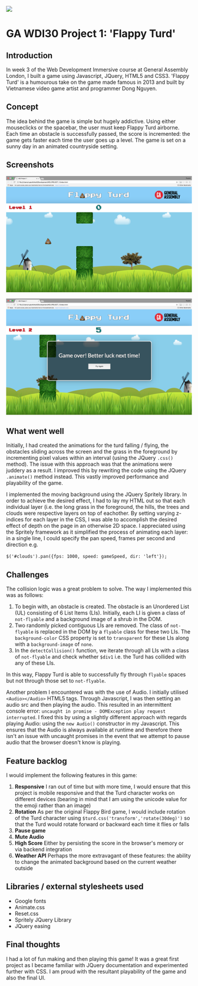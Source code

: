 ![](https://seeklogo.com/images/G/general-assembly-logo-D5C634F07A-seeklogo.com.png)
# GA WDI30 Project 1: 'Flappy Turd'

## Introduction

In week 3 of the Web Development Immersive course at General Assembly London, I built a game using Javascript, JQuery, HTML5 and CSS3. 'Flappy Turd' is a humourous take on the game made famous in 2013 and built by Vietnamese video game artist and programmer Dong Nguyen. 

## Concept 

The idea behind the game is simple but hugely addictive. Using either mouseclicks or the spacebar, the user must keep Flappy Turd airborne. Each time an obstacle is successfully passed, the score is incremented: the game gets faster each time the user goes up a level. The game is set on a sunny day in an animated countryside setting. 

## Screenshots

![Screenshot](/screenshots/screenshot)

![Screenshot2](/screenshots/screenshot2)

## What went well

Initially, I had created the animations for the turd falling / flying, the obstacles sliding across the screen and the grass in the foreground by incrementing pixel values within an interval (using the JQuery `.css()` method). The issue with this approach was that the animations were juddery as a result. I improved this by rewriting the code using the JQuery `.animate()` method instead. This vastly improved performance and playability of the game.

I implemented the moving background using the JQuery Spritely library. In order to achieve the desired effect, I had to lay my HTML out so that each individual layer (i.e. the long grass in the foreground, the hills, the trees and clouds were respective layers on top of eachother. By setting varying z-indices for each layer in the CSS, I was able to accomplish the desired effect of depth on the page in an otherwise 2D space. I appreciated using the Spritely framework as it simplified the process of animating each layer: in a single line, I could specify the pan speed, frames per second and direction e.g.

`$('#clouds').pan({fps: 1000, speed: gameSpeed, dir: 'left'});`

## Challenges

The collision logic was a great problem to solve. The way I implemented this was as follows:

1. To begin with, an obstacle is created. The obstacle is an Unordered List (UL) consisting of 6 List Items (LIs). Initially, each LI is given a class of `not-flyable` and a background image of a shrub in the DOM.
2. Two randomly picked contiguous LIs are removed. The class of `not-flyable` is replaced in the DOM by a `flyable` class for these two LIs. The `background-color` CSS property is set to `transparent` for these LIs along with a `background-image` of `none`.
3. In the `detectCollision()` function, we iterate through all LIs with a class of `not-flyable` and check whether `$div1` i.e. the Turd has collided with any of these LIs. 

In this way, Flappy Turd is able to successfully fly through `flyable` spaces but not through those set to `not-flyable`.

Another problem I encountered was with the use of Audio. I initially utilised `<Audio></Audio>` HTML5 tags. Through Javascript, I was then setting an audio src and then playing the audio. This resulted in an intermittent console error: `uncaught in promise - DOMException play request interrupted`. I fixed this by using a slightly different approach with regards playing Audio: using the `new Audio()` constructor in my Javascript. This ensures that the Audio is always available at runtime and therefore there isn't an issue with uncaught promises in the event that we attempt to pause audio that the browser doesn't know is playing.

## Feature backlog

I would implement the following features in this game:

1. **Responsive** I ran out of time but with more time, I would ensure that this project is mobile responsive and that the Turd character works on different devices (bearing in mind that I am using the unicode value for the emoji rather than an image)
2. **Rotation** As per the original Flappy Bird game, I would include rotation of the Turd character using `$turd.css('transform','rotate(30deg)')` so that the Turd would rotate forward or backward each time it flies or falls
3. **Pause game**
4. **Mute Audio**
5. **High Score** Either by persisting the score in the browser's memory or via backend integration
6. **Weather API** Perhaps the more extravagant of these features: the ability to change the animated background based on the current weather outside

## Libraries / external stylesheets used

* Google fonts
* Animate.css
* Reset.css
* Spritely JQuery Library
* JQuery easing

## Final thoughts

I had a lot of fun making and then playing this game! It was a great first project as I became familiar with JQuery documentation and experimented further with CSS. I am proud with the resultant playability of the game and also the final UI.


